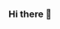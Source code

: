 ### Hi there 👋

<!--
**payal-s04/payal-s04** is a ✨ _special_ ✨ repository because its `README.md` (this file) appears on your GitHub profile.

Here are some ideas to get you started:

- 🔭 I’m currently working on Data Structures and Algorithm | Web Development
- 🌱 I’m currently learning Linux | Java
- 👯 I’m love Math, Puzzles, Music and Books
- 💬 Ask me about ...
- 📫 How to reach me:
      office: [LinkedIn] (https://www.linkedin.com/in/payal-sharma-04/)
      
      [![My Github Status] (https://github-readme-stats.vercel.app/api?username=payal-s04&count_private=true&show_icons=true&theme=radical&hide_rank=false)](https://github.com/anuraghazra/github-readme-stats)
      [![Languages](https://github-readme-stats.vercel.app/api/top-langs/?username=payal-s04)](https://github.com/anuraghazra/github-readme-stats)
-->
